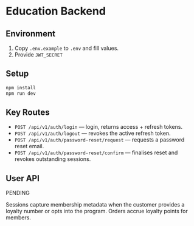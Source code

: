 # Education Backend

## Environment

1. Copy `.env.example` to `.env` and fill values.
2. Provide `JWT_SECRET`

## Setup

```bash
npm install
npm run dev
```

## Key Routes

- `POST /api/v1/auth/login` — login, returns access + refresh tokens.
- `POST /api/v1/auth/logout` — revokes the active refresh token.
- `POST /api/v1/auth/password-reset/request` — requests a password reset email.
- `POST /api/v1/auth/password-reset/confirm` — finalises reset and revokes outstanding sessions.

## User API

PENDING

Sessions capture membership metadata when the customer provides a loyalty number or opts into the program. Orders accrue loyalty points for members.